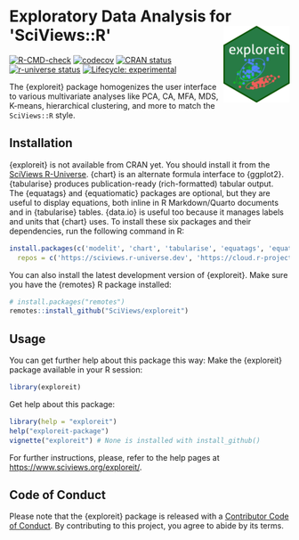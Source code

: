 # Exploratory Data Analysis for 'SciViews::R' <a href='https://www.sciviews.org/exploreit'><img src='man/figures/logo.png' align='right' height='138'/></a>

<!-- badges: start -->
[![R-CMD-check](https://github.com/SciViews/exploreit/actions/workflows/R-CMD-check.yaml/badge.svg)](https://github.com/SciViews/exploreit/actions/workflows/R-CMD-check.yaml) [![codecov](https://codecov.io/gh/SciViews/exploreit/branch/main/graph/badge.svg)](https://codecov.io/gh/SciViews/exploreit?branch=main)
[![CRAN status](https://www.r-pkg.org/badges/version/exploreit)](https://CRAN.R-project.org/package=exploreit)
[![r-universe status](https://sciviews.r-universe.dev/badges/exploreit)](https://sciviews.r-universe.dev/exploreit)
[![Lifecycle: experimental](https://img.shields.io/badge/lifecycle-experimental-orange.svg)](https://lifecycle.r-lib.org/articles/stages.html#experimental)
<!-- badges: end -->

The {exploreit} package homogenizes the user interface to various multivariate analyses like PCA, CA, MFA, MDS, K-means, hierarchical clustering, and more to match the `SciViews::R` style.

## Installation

{exploreit} is not available from CRAN yet. You should install it from the [SciViews R-Universe](https://sciviews.r-universe.dev). {chart} is an alternate formula interface to {ggplot2}. {tabularise} produces publication-ready (rich-formatted) tabular output. The {equatags} and {equatiomatic} packages are optional, but they are useful to display equations, both inline in R Markdown/Quarto documents and in {tabularise} tables. {data.io} is useful too because it manages labels and units that {chart} uses. To install these six packages and their dependencies, run the following command in R:

``` r
install.packages(c('modelit', 'chart', 'tabularise', 'equatags', 'equatiomatic', 'data.io'),
  repos = c('https://sciviews.r-universe.dev', 'https://cloud.r-project.org'))
```

You can also install the latest development version of {exploreit}. Make sure you have the {remotes} R package installed:

``` r
# install.packages("remotes")
remotes::install_github("SciViews/exploreit")
```

## Usage

You can get further help about this package this way: Make the {exploreit} package available in your R session:

``` r
library(exploreit)
```

Get help about this package:

``` r
library(help = "exploreit")
help("exploreit-package")
vignette("exploreit") # None is installed with install_github()
```

For further instructions, please, refer to the help pages at <https://www.sciviews.org/exploreit/>.

## Code of Conduct

Please note that the {exploreit} package is released with a [Contributor Code of Conduct](https://contributor-covenant.org/version/2/1/CODE_OF_CONDUCT.html). By contributing to this project, you agree to abide by its terms.

